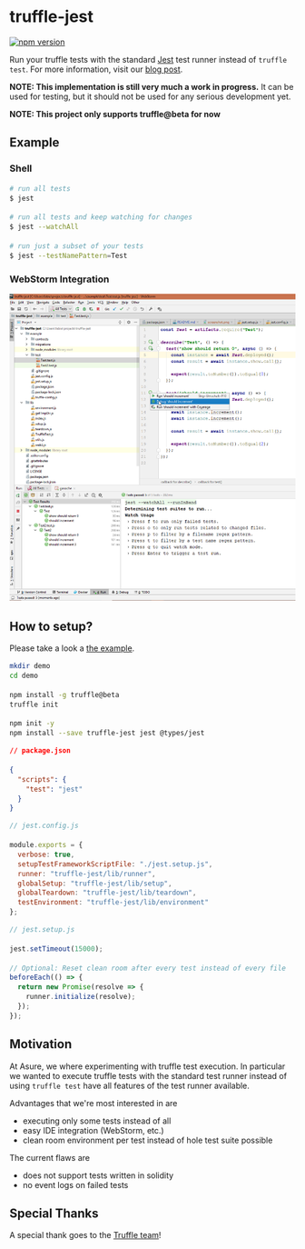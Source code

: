 # truffle-jest

[![npm version](https://badge.fury.io/js/truffle-jest.svg)](https://badge.fury.io/js/truffle-jest)

Run your truffle tests with the standard [Jest](https://jestjs.io/docs/en/configuration)
test runner instead of `truffle test`. For more information, visit our 
[blog post](https://medium.com/@ASURE.io/running-truffle-unit-tests-with-jest-f59b5049b66a).

**NOTE: This implementation is still very much a work in progress.** It
can be used for testing, but it should not be used for any
serious development yet.

**NOTE: This project only supports truffle@beta for now**

## Example

### Shell

```bash
# run all tests
$ jest

# run all tests and keep watching for changes
$ jest --watchAll

# run just a subset of your tests
$ jest --testNamePattern=Test
```

### WebStorm Integration

![Image of Webstorm and Tests](https://raw.githubusercontent.com/AsureFoundation/truffle-jest/master/screenshot.png)

## How to setup?

Please take a look a [the example](https://github.com/AsureFoundation/truffle-jest/tree/master/example).

```bash
mkdir demo
cd demo

npm install -g truffle@beta
truffle init

npm init -y
npm install --save truffle-jest jest @types/jest
```

```json
// package.json

{
  "scripts": {
    "test": "jest"
  }
}
```

```js
// jest.config.js

module.exports = {
  verbose: true,
  setupTestFrameworkScriptFile: "./jest.setup.js",
  runner: "truffle-jest/lib/runner",
  globalSetup: "truffle-jest/lib/setup",
  globalTeardown: "truffle-jest/lib/teardown",
  testEnvironment: "truffle-jest/lib/environment"
};
```

```js
// jest.setup.js

jest.setTimeout(15000);

// Optional: Reset clean room after every test instead of every file
beforeEach(() => {
  return new Promise(resolve => {
    runner.initialize(resolve);
  });
});
```

## Motivation

At Asure, we where experimenting with truffle test execution. In particular
we wanted to execute truffle tests with the standard test runner instead of
using `truffle test` have all features of the test runner available.

Advantages that we're most interested in are

- executing only some tests instead of all
- easy IDE integration (WebStorm, etc.)
- clean room environment per test instead of hole test suite possible

The current flaws are

- does not support tests written in solidity
- no event logs on failed tests

## Special Thanks

A special thank goes to the [Truffle team](https://truffleframework.com/)!
